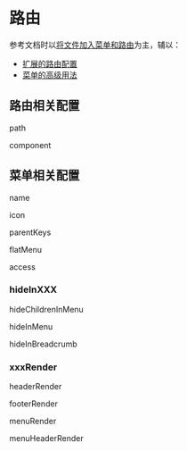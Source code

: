 # 路由

参考文档时以[将文件加入菜单和路由](https://pro.ant.design/zh-CN/docs/new-page#%E5%B0%86%E6%96%87%E4%BB%B6%E5%8A%A0%E5%85%A5%E8%8F%9C%E5%8D%95%E5%92%8C%E8%B7%AF%E7%94%B1)为主，辅以：
- [扩展的路由配置](https://umijs.org/docs/max/layout-menu#%E6%89%A9%E5%B1%95%E7%9A%84%E8%B7%AF%E7%94%B1%E9%85%8D%E7%BD%AE)
- [菜单的高级用法](https://pro.ant.design/zh-CN/docs/advanced-menu)

## 路由相关配置

path

component

## 菜单相关配置

name

icon

parentKeys

flatMenu

access

### hideInXXX

hideChildrenInMenu

hideInMenu

hideInBreadcrumb

### xxxRender

headerRender

footerRender

menuRender

menuHeaderRender